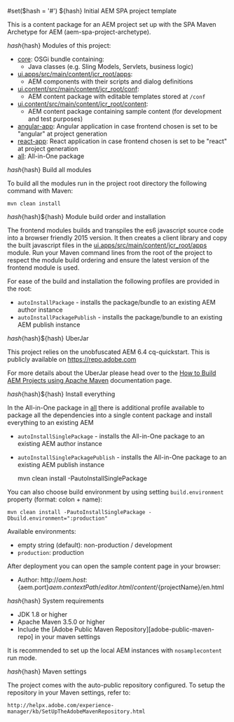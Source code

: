 #set($hash = '#')
${hash} Initial AEM SPA project template

This is a content package for an AEM project set up with the SPA Maven Archetype for AEM (aem-spa-project-archetype).

${hash}${hash} Modules of this project:

* [core](core/): OSGi bundle containing:
  * Java classes (e.g. Sling Models, Servlets, business logic)
* [ui.apps/src/main/content/jcr_root/apps](ui.apps/src/main/content/jcr_root/apps/):
  * AEM components with their scripts and dialog definitions
* [ui.content/src/main/content/jcr_root/conf](ui.content/src/main/content/jcr_root/conf/):
  * AEM content package with editable templates stored at `/conf`
* [ui.content/src/main/content/jcr_root/content](content/jcr_root/content/):
  * AEM content package containing sample content (for development and test purposes)
* [angular-app](angular-app/): Angular application in case frontend chosen is set to be "angular" at project generation
* [react-app](react-app/): React application in case frontend chosen is set to be "react" at project generation
* [all](all/): All-in-One package


${hash}${hash} Build all modules

To build all the modules run in the project root directory the following command with Maven:

    mvn clean install

${hash}${hash}${hash} Module build order and installation

The frontend modules builds and transpiles the es6 javascript source code into a browser friendly 2015 version.
It then creates a client library and copy the built javascript files in the [ui.apps/src/main/content/jcr_root/apps](ui.apps/src/main/content/jcr_root/apps/) module.
Run your Maven command lines from the root of the project to respect the module build ordering and ensure the latest
version of the frontend module is used.

For ease of the build and installation the following profiles are provided in the root:

 * ``autoInstallPackage`` - installs the package/bundle to an existing AEM author instance
 * ``autoInstallPackagePublish`` - installs the package/bundle to an existing AEM publish instance

${hash}${hash}${hash} UberJar

This project relies on the unobfuscated AEM 6.4 cq-quickstart. This is publicly available on https://repo.adobe.com

For more details about the UberJar please head over to the
[How to Build AEM Projects using Apache Maven](https://helpx.adobe.com/experience-manager/6-4/sites/developing/using/ht-projects-maven.html)
documentation page.

${hash}${hash}${hash} Install everything

In the All-in-One package in [all](all/) there is additional profile available to package all the dependencies into a
single content package and install everything to an existing AEM

 * ``autoInstallSinglePackage`` - installs the All-in-One package to an existing AEM author instance
 * ``autoInstallSinglePackagePublish`` - installs the All-in-One package to an existing AEM publish instance


    mvn clean install -PautoInstallSinglePackage

You can also choose build environment by using setting `build.environment` property (format: colon + name):

    mvn clean install -PautoInstallSinglePackage -Dbuild.environment=":production"

Available environments:

* empty string (default): non-production / development
* `production`: production

After deployment you can open the sample content page in your browser:

* Author: http://${aem.host}:${aem.port}${aem.contextPath}/editor.html/content/${projectName}/en.html

${hash}${hash} System requirements

* JDK 1.8 or higher
* Apache Maven 3.5.0 or higher
* Include the [Adobe Public Maven Repository][adobe-public-maven-repo] in your maven settings

It is recommended to set up the local AEM instances with `nosamplecontent` run mode.

${hash}${hash} Maven settings

The project comes with the auto-public repository configured. To setup the repository in your Maven settings, refer to:

    http://helpx.adobe.com/experience-manager/kb/SetUpTheAdobeMavenRepository.html

